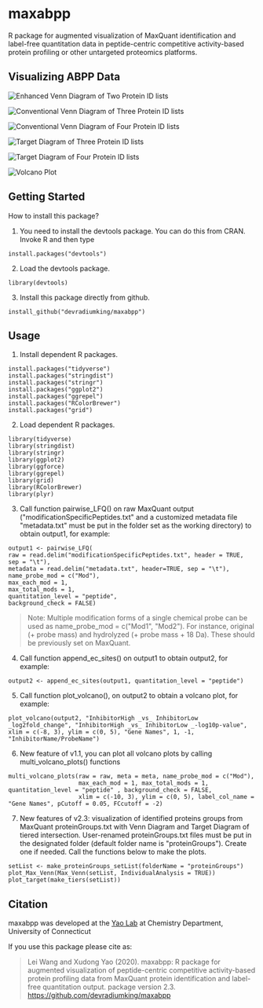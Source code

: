 # maxabpp
R package for augmented visualization of MaxQuant identification and label-free quantitation data in peptide-centric competitive activity-based protein profiling or other untargeted proteomics platforms.

Visualizing ABPP Data
---------------------
![Enhanced Venn Diagram of Two Protein ID lists](examples/TwoSetVennDiagram.svg)



![Conventional Venn Diagram of Three Protein ID lists](examples/ThreeSetVennDiagram.svg)



![Conventional Venn Diagram of Four Protein ID lists](/examples/FourSetVennDiagram.svg)



![Target Diagram of Three Protein ID lists](examples/ThreeSetTargetDiagram.svg)



![Target Diagram of Four Protein ID lists](examples/FourSetTargetDiagram.svg)



![Volcano Plot](examples/VolcanoPlot.svg)


Getting Started
---------------
  
 How to install this package?
 
1. You need to install the devtools package. You can do this from CRAN. Invoke R and then type
 ```{r}
install.packages("devtools")
 ```
2. Load the devtools package.
 ```{r}
library(devtools)
 ```
3. Install this package directly from github.
 ```{r}
install_github("devradiumking/maxabpp")
 ```  
Usage
-----
     
1. Install dependent R packages.
```{r}
install.packages("tidyverse")
install.packages("stringdist")
install.packages("stringr")
install.packages("ggplot2")
install.packages("ggrepel")
install.packages("RColorBrewer")
install.packages("grid")
```  
2. Load dependent R packages.
```{r}
library(tidyverse)
library(stringdist)
library(stringr)
library(ggplot2)
library(ggforce)
library(ggrepel)
library(grid)
library(RColorBrewer)
library(plyr)

```  
3. Call function pairwise_LFQ() on raw MaxQuant output ("modificationSpecificPeptides.txt" and a customized metadata file "metadata.txt" must be put in the folder set as the working directory) to obtain output1, for example:
```{r}
output1 <- pairwise_LFQ(
raw = read.delim("modificationSpecificPeptides.txt", header = TRUE, sep = "\t"), 
metadata = read.delim("metadata.txt", header=TRUE, sep = "\t"), 
name_probe_mod = c("Mod"), 
max_each_mod = 1, 
max_total_mods = 1, 
quantitation_level = "peptide", 
background_check = FALSE)
```
>Note: Multiple modification forms of a single chemical probe can be used as name_probe_mod = c("Mod1", "Mod2"). 
>For instance, original (+ probe mass) and hydrolyzed (+ probe mass + 18 Da). These should be previously set on MaxQuant.

4. Call function append_ec_sites() on output1 to obtain output2, for example:
```{r}
output2 <- append_ec_sites(output1, quantitation_level = "peptide")
```
5. Call function plot_volcano(), on output2 to obtain a volcano plot, for example:
```{r}
plot_volcano(output2, "InhibitorHigh _vs_ InhibitorLow _log2fold_change", "InhibitorHigh _vs_ InhibitorLow _-log10p-value", xlim = c(-8, 3), ylim = c(0, 5), "Gene Names", 1, -1, "InhibitorName/ProbeName")
```
6. New feature of v1.1, you can plot all volcano plots by calling multi_volcano_plots() functions
```{r}
multi_volcano_plots(raw = raw, meta = meta, name_probe_mod = c("Mod"),
                    max_each_mod = 1, max_total_mods = 1, quantitation_level = "peptide" , background_check = FALSE,
                    xlim = c(-10, 3), ylim = c(0, 5), label_col_name = "Gene Names", pCutoff = 0.05, FCcutoff = -2)
```
7. New features of v2.3: visualization of identified proteins groups from MaxQuant proteinGroups.txt with Venn Diagram and Target Diagram of tiered intersection. User-renamed proteinGroups.txt files must be put in the designated folder (default folder name is "proteinGroups"). Create one if needed. Call the functions below to make the plots.
```{r}
setList <- make_proteinGroups_setList(folderName = "proteinGroups")
plot_Max_Venn(Max_Venn(setList, IndividualAnalysis = TRUE))
plot_target(make_tiers(setList))
```
Citation
--------
  
maxabpp was developed at the [Yao Lab](http://web.uconn.edu/yaogroup/index.html) at Chemistry Department, University of Connecticut

If you use this package please cite as:

> Lei Wang and Xudong Yao (2020). maxabpp: R package for augmented visualization of peptide-centric competitive activity-based protein profiling data from MaxQuant protein identification and label-free quantitation output. 
> package version 2.3. https://github.com/devradiumking/maxabpp

